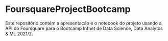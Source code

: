 # FoursquareProjectBootcamp
Este repositório contém a apresentação e o notebook do projeto usando a API do Foursquare para o Bootcamp Infnet de Data Science, Data Analytcs &amp; ML 2021/2. 
